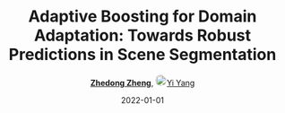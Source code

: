 ---
title: "Adaptive Boosting for Domain Adaptation: Towards Robust Predictions in Scene Segmentation"
collection: publications
permalink: /publication/Adaptive2022
date: 2022-01-01
doi: 10.1109/TIP.2022.3195642
keywords: 
venue: 'IEEE Transactions on Image Processing'
paperurl: 'https://zdzheng.xyz/files/TIP_Adaboost.pdf'
blog: 'https://zhuanlan.zhihu.com/p/593571554'
code: 'https://github.com/layumi/AdaBoost_Seg'
author: '<strong><a href="https://zdzheng.xyz/authors/Zhedong-Zheng" class="author">Zhedong Zheng</a></strong>, <a href="https://zdzheng.xyz/authors/Yi-Yang" class="author"> <img src="https://zdzheng.xyz/files/yi-yang.jpeg" alt="Yi-Yang" style="border-radius: 50%; height:20px; width:20px">Yi Yang</a>'
sqlauthor: '[ {"@type": "Person","name": Zhedong Zheng}, {"@type": "Person","name": Yi Yang}, ]'
citation: ' Zhedong Zheng,  Yi Yang, &quot;Adaptive Boosting for Domain Adaptation: Towards Robust Predictions in Scene Segmentation.&quot; IEEE Transactions on Image Processing, 2022. DOI: 10.1109/TIP.2022.3195642'
pub_year: '2022'
bib: >
    @article{zheng2022adaptive,<br>author = "Zheng, Zhedong and Yang, Yi",<br>doi = "10.1109/TIP.2022.3195642",<br>title = "Adaptive Boosting for Domain Adaptation: Towards Robust Predictions in Scene Segmentation",<br>journal = "IEEE Transactions on Image Processing",<br>url = "https://zdzheng.xyz/files/TIP\_Adaboost.pdf",<br>code = "https://github.com/layumi/AdaBoost\_Seg",<br>blog = "https://zhuanlan.zhihu.com/p/593571554",<br>year = "2022"
    }

---
